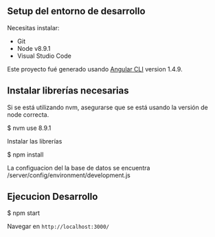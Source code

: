 
## Setup del entorno de desarrollo
Necesitas instalar:
* Git
* Node v8.9.1
* Visual Studio Code

Este proyecto fué generado usando [Angular CLI](https://github.com/angular/angular-cli) version 1.4.9.

## Instalar librerías necesarias

Si se está utilizando nvm, asegurarse que se está usando la versión de node correcta.

$ nvm use 8.9.1

Instalar las librerías

$ npm install

La configuacion del la base de datos se encuentra
/server/config/environment/development.js

## Ejecucion Desarrollo

$ npm start

Navegar en `http://localhost:3000/` 
